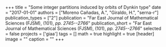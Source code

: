 +++
title = "Some integer partitions induced by orbits of Dynkin type"
date = "2017-01-01"
authors = ["Moreno Cañadas, A.", "Giraldo, H.", "serna-r"]
publication_types = ["2"]
publication = "Far East Journal of Mathematical Sciences (FJSM), (101), _pp. 2745--2766_"
publication_short = "Far East Journal of Mathematical Sciences (FJSM), (101), _pp. 2745--2766_"
selected = false
projects = ['giaa']
tags = []
math = true
highlight = true
[header]
image = ""
caption = ""
+++

